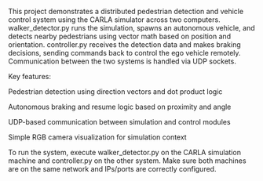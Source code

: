 This project demonstrates a distributed pedestrian detection and vehicle control system using the CARLA simulator across two computers. walker_detector.py runs the simulation, spawns an autonomous vehicle, and detects nearby pedestrians using vector math based on position and orientation. controller.py receives the detection data and makes braking decisions, sending commands back to control the ego vehicle remotely. Communication between the two systems is handled via UDP sockets.

Key features:

Pedestrian detection using direction vectors and dot product logic

Autonomous braking and resume logic based on proximity and angle

UDP-based communication between simulation and control modules

Simple RGB camera visualization for simulation context

To run the system, execute walker_detector.py on the CARLA simulation machine and controller.py on the other system. Make sure both machines are on the same network and IPs/ports are correctly configured.
